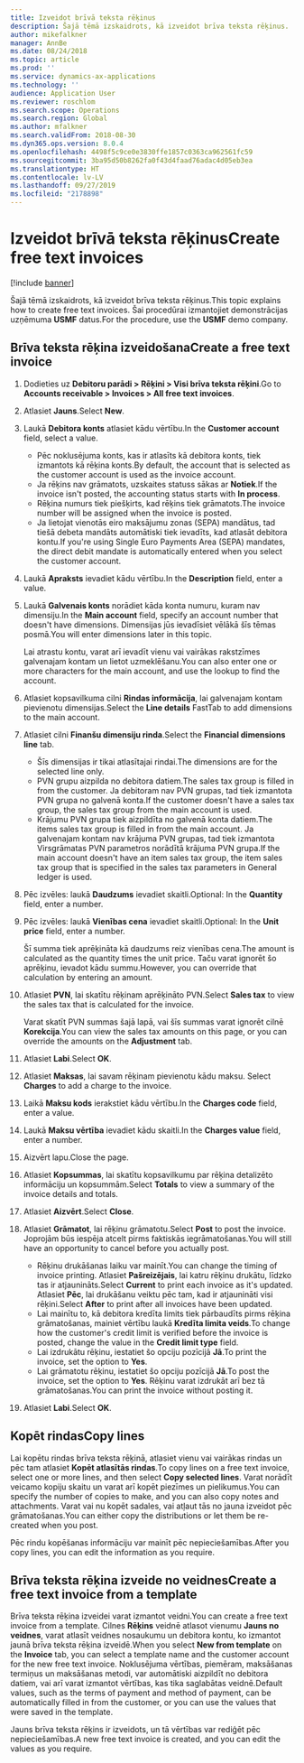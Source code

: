 ```yaml
---
title: Izveidot brīvā teksta rēķinus
description: Šajā tēmā izskaidrots, kā izveidot brīva teksta rēķinus.
author: mikefalkner
manager: AnnBe
ms.date: 08/24/2018
ms.topic: article
ms.prod: ''
ms.service: dynamics-ax-applications
ms.technology: ''
audience: Application User
ms.reviewer: roschlom
ms.search.scope: Operations
ms.search.region: Global
ms.author: mfalkner
ms.search.validFrom: 2018-08-30
ms.dyn365.ops.version: 8.0.4
ms.openlocfilehash: 4498f5c9ce0e3830ffe1857c0363ca962561fc59
ms.sourcegitcommit: 3ba95d50b8262fa0f43d4faad76adac4d05eb3ea
ms.translationtype: HT
ms.contentlocale: lv-LV
ms.lasthandoff: 09/27/2019
ms.locfileid: "2178898"
---
```

# <a name="create-free-text-invoices"></a><span data-ttu-id="cc1f1-103">Izveidot brīvā teksta rēķinus</span><span class="sxs-lookup"><span data-stu-id="cc1f1-103">Create free text invoices</span></span>

[!include [banner](../includes/banner.md)]

<span data-ttu-id="cc1f1-104">Šajā tēmā izskaidrots, kā izveidot brīva teksta rēķinus.</span><span class="sxs-lookup"><span data-stu-id="cc1f1-104">This topic explains how to create free text invoices.</span></span> <span data-ttu-id="cc1f1-105">Šai procedūrai izmantojiet demonstrācijas uzņēmuma **USMF** datus.</span><span class="sxs-lookup"><span data-stu-id="cc1f1-105">For the procedure, use the **USMF** demo company.</span></span>

## <a name="create-a-free-text-invoice"></a><span data-ttu-id="cc1f1-106">Brīva teksta rēķina izveidošana</span><span class="sxs-lookup"><span data-stu-id="cc1f1-106">Create a free text invoice</span></span>

1. <span data-ttu-id="cc1f1-107">Dodieties uz **Debitoru parādi \> Rēķini \> Visi brīva teksta rēķini**.</span><span class="sxs-lookup"><span data-stu-id="cc1f1-107">Go to **Accounts receivable \> Invoices \> All free text invoices**.</span></span>
2. <span data-ttu-id="cc1f1-108">Atlasiet **Jauns**.</span><span class="sxs-lookup"><span data-stu-id="cc1f1-108">Select **New**.</span></span>
3. <span data-ttu-id="cc1f1-109">Laukā **Debitora konts** atlasiet kādu vērtību.</span><span class="sxs-lookup"><span data-stu-id="cc1f1-109">In the **Customer account** field, select a value.</span></span>

    * <span data-ttu-id="cc1f1-110">Pēc noklusējuma konts, kas ir atlasīts kā debitora konts, tiek izmantots kā rēķina konts.</span><span class="sxs-lookup"><span data-stu-id="cc1f1-110">By default, the account that is selected as the customer account is used as the invoice account.</span></span>
    * <span data-ttu-id="cc1f1-111">Ja rēķins nav grāmatots, uzskaites statuss sākas ar **Notiek**.</span><span class="sxs-lookup"><span data-stu-id="cc1f1-111">If the invoice isn't posted, the accounting status starts with **In process**.</span></span>
    * <span data-ttu-id="cc1f1-112">Rēķina numurs tiek piešķirts, kad rēķins tiek grāmatots.</span><span class="sxs-lookup"><span data-stu-id="cc1f1-112">The invoice number will be assigned when the invoice is posted.</span></span>
    * <span data-ttu-id="cc1f1-113">Ja lietojat vienotās eiro maksājumu zonas (SEPA) mandātus, tad tiešā debeta mandāts automātiski tiek ievadīts, kad atlasāt debitora kontu.</span><span class="sxs-lookup"><span data-stu-id="cc1f1-113">If you're using Single Euro Payments Area (SEPA) mandates, the direct debit mandate is automatically entered when you select the customer account.</span></span>

4. <span data-ttu-id="cc1f1-114">Laukā **Apraksts** ievadiet kādu vērtību.</span><span class="sxs-lookup"><span data-stu-id="cc1f1-114">In the **Description** field, enter a value.</span></span>
5. <span data-ttu-id="cc1f1-115">Laukā **Galvenais konts** norādiet kāda konta numuru, kuram nav dimensiju.</span><span class="sxs-lookup"><span data-stu-id="cc1f1-115">In the **Main account** field, specify an account number that doesn't have dimensions.</span></span> <span data-ttu-id="cc1f1-116">Dimensijas jūs ievadīsiet vēlākā šīs tēmas posmā.</span><span class="sxs-lookup"><span data-stu-id="cc1f1-116">You will enter dimensions later in this topic.</span></span>

    <span data-ttu-id="cc1f1-117">Lai atrastu kontu, varat arī ievadīt vienu vai vairākas rakstzīmes galvenajam kontam un lietot uzmeklēšanu.</span><span class="sxs-lookup"><span data-stu-id="cc1f1-117">You can also enter one or more characters for the main account, and use the lookup to find the account.</span></span>

6. <span data-ttu-id="cc1f1-118">Atlasiet kopsavilkuma cilni **Rindas informācija**, lai galvenajam kontam pievienotu dimensijas.</span><span class="sxs-lookup"><span data-stu-id="cc1f1-118">Select the **Line details** FastTab to add dimensions to the main account.</span></span>
7. <span data-ttu-id="cc1f1-119">Atlasiet cilni **Finanšu dimensiju rinda**.</span><span class="sxs-lookup"><span data-stu-id="cc1f1-119">Select the **Financial dimensions line** tab.</span></span>

    * <span data-ttu-id="cc1f1-120">Šīs dimensijas ir tikai atlasītajai rindai.</span><span class="sxs-lookup"><span data-stu-id="cc1f1-120">The dimensions are for the selected line only.</span></span>
    * <span data-ttu-id="cc1f1-121">PVN grupu aizpilda no debitora datiem.</span><span class="sxs-lookup"><span data-stu-id="cc1f1-121">The sales tax group is filled in from the customer.</span></span> <span data-ttu-id="cc1f1-122">Ja debitoram nav PVN grupas, tad tiek izmantota PVN grupa no galvenā konta.</span><span class="sxs-lookup"><span data-stu-id="cc1f1-122">If the customer doesn't have a sales tax group, the sales tax group from the main account is used.</span></span>
    * <span data-ttu-id="cc1f1-123">Krājumu PVN grupa tiek aizpildīta no galvenā konta datiem.</span><span class="sxs-lookup"><span data-stu-id="cc1f1-123">The items sales tax group is filled in from the main account.</span></span> <span data-ttu-id="cc1f1-124">Ja galvenajam kontam nav krājuma PVN grupas, tad tiek izmantota Virsgrāmatas PVN parametros norādītā krājuma PVN grupa.</span><span class="sxs-lookup"><span data-stu-id="cc1f1-124">If the main account doesn't have an item sales tax group, the item sales tax group that is specified in the sales tax parameters in General ledger is used.</span></span>

8. <span data-ttu-id="cc1f1-125">Pēc izvēles: laukā **Daudzums** ievadiet skaitli.</span><span class="sxs-lookup"><span data-stu-id="cc1f1-125">Optional: In the **Quantity** field, enter a number.</span></span>
9. <span data-ttu-id="cc1f1-126">Pēc izvēles: laukā **Vienības cena** ievadiet skaitli.</span><span class="sxs-lookup"><span data-stu-id="cc1f1-126">Optional: In the **Unit price** field, enter a number.</span></span>

    <span data-ttu-id="cc1f1-127">Šī summa tiek aprēķināta kā daudzums reiz vienības cena.</span><span class="sxs-lookup"><span data-stu-id="cc1f1-127">The amount is calculated as the quantity times the unit price.</span></span> <span data-ttu-id="cc1f1-128">Taču varat ignorēt šo aprēķinu, ievadot kādu summu.</span><span class="sxs-lookup"><span data-stu-id="cc1f1-128">However, you can override that calculation by entering an amount.</span></span>

10. <span data-ttu-id="cc1f1-129">Atlasiet **PVN**, lai skatītu rēķinam aprēķināto PVN.</span><span class="sxs-lookup"><span data-stu-id="cc1f1-129">Select **Sales tax** to view the sales tax that is calculated for the invoice.</span></span>

    <span data-ttu-id="cc1f1-130">Varat skatīt PVN summas šajā lapā, vai šīs summas varat ignorēt cilnē **Korekcija**.</span><span class="sxs-lookup"><span data-stu-id="cc1f1-130">You can view the sales tax amounts on this page, or you can override the amounts on the **Adjustment** tab.</span></span>

11. <span data-ttu-id="cc1f1-131">Atlasiet **Labi**.</span><span class="sxs-lookup"><span data-stu-id="cc1f1-131">Select **OK**.</span></span>
12. <span data-ttu-id="cc1f1-132">Atlasiet **Maksas**, lai savam rēķinam pievienotu kādu maksu. </span><span class="sxs-lookup"><span data-stu-id="cc1f1-132">Select **Charges** to add a charge to the invoice.</span></span>
13. <span data-ttu-id="cc1f1-133">Laikā **Maksu kods** ierakstiet kādu vērtību.</span><span class="sxs-lookup"><span data-stu-id="cc1f1-133">In the **Charges code** field, enter a value.</span></span>
14. <span data-ttu-id="cc1f1-134">Laukā **Maksu vērtība** ievadiet kādu skaitli.</span><span class="sxs-lookup"><span data-stu-id="cc1f1-134">In the **Charges value** field, enter a number.</span></span>
15. <span data-ttu-id="cc1f1-135">Aizvērt lapu.</span><span class="sxs-lookup"><span data-stu-id="cc1f1-135">Close the page.</span></span>
16. <span data-ttu-id="cc1f1-136">Atlasiet **Kopsummas**, lai skatītu kopsavilkumu par rēķina detalizēto informāciju un kopsummām.</span><span class="sxs-lookup"><span data-stu-id="cc1f1-136">Select **Totals** to view a summary of the invoice details and totals.</span></span>
17. <span data-ttu-id="cc1f1-137">Atlasiet **Aizvērt**.</span><span class="sxs-lookup"><span data-stu-id="cc1f1-137">Select **Close**.</span></span>
18. <span data-ttu-id="cc1f1-138">Atlasiet **Grāmatot**, lai rēķinu grāmatotu.</span><span class="sxs-lookup"><span data-stu-id="cc1f1-138">Select **Post** to post the invoice.</span></span> <span data-ttu-id="cc1f1-139">Joprojām būs iespēja atcelt pirms faktiskās iegrāmatošanas.</span><span class="sxs-lookup"><span data-stu-id="cc1f1-139">You will still have an opportunity to cancel before you actually post.</span></span>

    * <span data-ttu-id="cc1f1-140">Rēķinu drukāšanas laiku var mainīt.</span><span class="sxs-lookup"><span data-stu-id="cc1f1-140">You can change the timing of invoice printing.</span></span> <span data-ttu-id="cc1f1-141">Atlasiet **Pašreizējais**, lai katru rēķinu drukātu, līdzko tas ir atjaunināts.</span><span class="sxs-lookup"><span data-stu-id="cc1f1-141">Select **Current** to print each invoice as it's updated.</span></span> <span data-ttu-id="cc1f1-142">Atlasiet **Pēc**, lai drukāšanu veiktu pēc tam, kad ir atjaunināti visi rēķini.</span><span class="sxs-lookup"><span data-stu-id="cc1f1-142">Select **After** to print after all invoices have been updated.</span></span>
    * <span data-ttu-id="cc1f1-143">Lai mainītu to, kā debitora kredīta limits tiek pārbaudīts pirms rēķina grāmatošanas, mainiet vērtību laukā **Kredīta limita veids**.</span><span class="sxs-lookup"><span data-stu-id="cc1f1-143">To change how the customer's credit limit is verified before the invoice is posted, change the value in the **Credit limit type** field.</span></span>
    * <span data-ttu-id="cc1f1-144">Lai izdrukātu rēķinu, iestatiet šo opciju pozīcijā **Jā**.</span><span class="sxs-lookup"><span data-stu-id="cc1f1-144">To print the invoice, set the option to **Yes**.</span></span>
    * <span data-ttu-id="cc1f1-145">Lai grāmatotu rēķinu, iestatiet šo opciju pozīcijā **Jā**.</span><span class="sxs-lookup"><span data-stu-id="cc1f1-145">To post the invoice, set the option to **Yes**.</span></span> <span data-ttu-id="cc1f1-146">Rēķinu varat izdrukāt arī bez tā grāmatošanas.</span><span class="sxs-lookup"><span data-stu-id="cc1f1-146">You can print the invoice without posting it.</span></span>

19. <span data-ttu-id="cc1f1-147">Atlasiet **Labi**.</span><span class="sxs-lookup"><span data-stu-id="cc1f1-147">Select **OK**.</span></span>

## <a name="copy-lines"></a><span data-ttu-id="cc1f1-148">Kopēt rindas</span><span class="sxs-lookup"><span data-stu-id="cc1f1-148">Copy lines</span></span>
<span data-ttu-id="cc1f1-149">Lai kopētu rindas brīva teksta rēķinā, atlasiet vienu vai vairākas rindas un pēc tam atlasiet **Kopēt atlasītās rindas**.</span><span class="sxs-lookup"><span data-stu-id="cc1f1-149">To copy lines on a free text invoice, select one or more lines, and then select **Copy selected lines**.</span></span> <span data-ttu-id="cc1f1-150">Varat norādīt veicamo kopiju skaitu un varat arī kopēt piezīmes un pielikumus.</span><span class="sxs-lookup"><span data-stu-id="cc1f1-150">You can specify the number of copies to make, and you can also copy notes and attachments.</span></span> <span data-ttu-id="cc1f1-151">Varat vai nu kopēt sadales, vai atļaut tās no jauna izveidot pēc grāmatošanas.</span><span class="sxs-lookup"><span data-stu-id="cc1f1-151">You can either copy the distributions or let them be re-created when you post.</span></span>

<span data-ttu-id="cc1f1-152">Pēc rindu kopēšanas informāciju var mainīt pēc nepieciešamības.</span><span class="sxs-lookup"><span data-stu-id="cc1f1-152">After you copy lines, you can edit the information as you require.</span></span>

## <a name="create-a-free-text-invoice-from-a-template"></a><span data-ttu-id="cc1f1-153">Brīva teksta rēķina izveide no veidnes</span><span class="sxs-lookup"><span data-stu-id="cc1f1-153">Create a free text invoice from a template</span></span>
<span data-ttu-id="cc1f1-154">Brīva teksta rēķina izveidei varat izmantot veidni.</span><span class="sxs-lookup"><span data-stu-id="cc1f1-154">You can create a free text invoice from a template.</span></span> <span data-ttu-id="cc1f1-155">Cilnes **Rēķins** veidnē atlasot vienumu **Jauns no veidnes**, varat atlasīt veidnes nosaukumu un debitora kontu, ko izmantot jaunā brīva teksta rēķina izveidē.</span><span class="sxs-lookup"><span data-stu-id="cc1f1-155">When you select **New from template** on the **Invoice** tab, you can select a template name and the customer account for the new free text invoice.</span></span> <span data-ttu-id="cc1f1-156">Noklusējuma vērtības, piemēram, maksāšanas termiņus un maksāšanas metodi, var automātiski aizpildīt no debitora datiem, vai arī varat izmantot vērtības, kas tika saglabātas veidnē.</span><span class="sxs-lookup"><span data-stu-id="cc1f1-156">Default values, such as the terms of payment and method of payment, can be automatically filled in from the customer, or you can use the values that were saved in the template.</span></span>

<span data-ttu-id="cc1f1-157">Jauns brīva teksta rēķins ir izveidots, un tā vērtības var rediģēt pēc nepieciešamības.</span><span class="sxs-lookup"><span data-stu-id="cc1f1-157">A new free text invoice is created, and you can edit the values as you require.</span></span>
